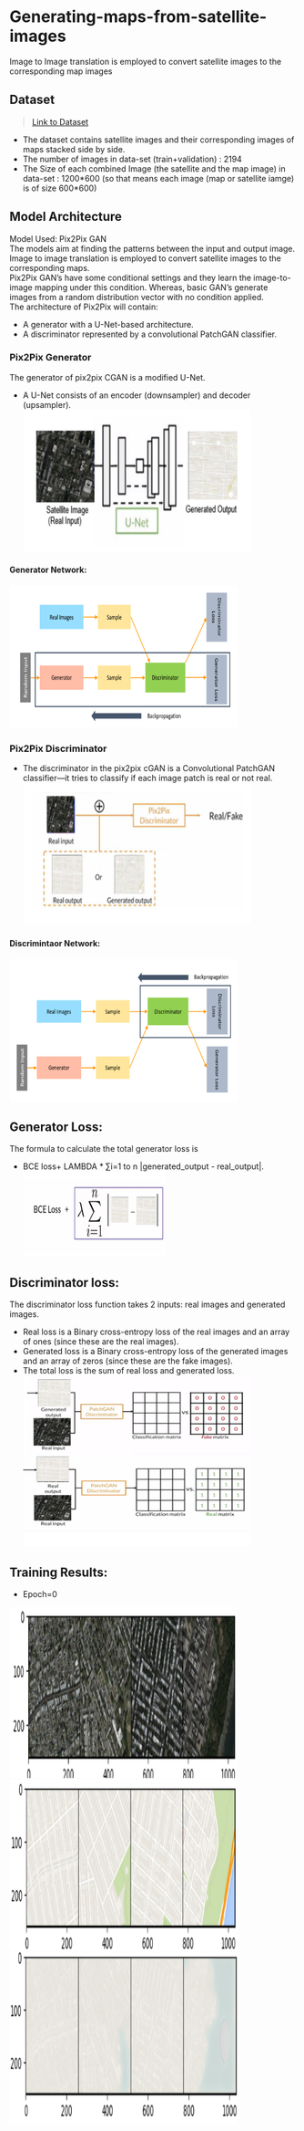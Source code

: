 # Generating-maps-from-satellite-images
Image to Image translation is employed to convert satellite images to the corresponding map images

## Dataset
>[Link to Dataset](http://efrosgans.eecs.berkeley.edu/pix2pix/datasets/maps.tar.gz)</br>
* The dataset contains satellite images and their corresponding images of maps stacked side by side. </br>
* The number of images in data-set (train+validation) : 2194 </br>
* The Size of each combined Image (the satellite and the map image) in data-set : 1200\*600 
(so that means each image (map or satellite iamge) is of size 600\*600)

## Model Architecture
Model Used: Pix2Pix GAN </br>
The models aim at finding the patterns between the input and output image. Image to image translation is employed to convert satellite images to the corresponding maps.</br>
Pix2Pix GAN’s have some conditional settings and they learn the image-to-image mapping under this condition. Whereas, basic GAN’s generate images from a random distribution vector with no condition applied.</br>
The architecture of Pix2Pix will contain: 
  * A generator with a U-Net-based architecture. 
  * A discriminator represented by a convolutional PatchGAN classifier.

### Pix2Pix Generator
The generator of pix2pix CGAN is a modified U-Net.
* A U-Net consists of an encoder (downsampler) and decoder (upsampler).</br>
<img src= https://github.com/swethareddy23/Generating-maps-from-satellite-images/blob/main/Generator.png width='400' height='250' /></br>
#### Generator Network:
<img src= https://github.com/swethareddy23/Generating-maps-from-satellite-images/blob/main/Generator_1.png width='400' height='250' />


### Pix2Pix Discriminator
* The discriminator in the pix2pix cGAN is a Convolutional PatchGAN classifier—it tries to classify if each image patch is real or not real.</br>
<img src= https://github.com/swethareddy23/Generating-maps-from-satellite-images/blob/main/Discriminator.png width='400' height='250' /></br>
#### Discrimintaor Network:
<img src= https://github.com/swethareddy23/Generating-maps-from-satellite-images/blob/main/Discriminator_1.png width='400' height='250' /></br>

## Generator Loss:
The formula to calculate the total generator loss is 
 * BCE loss+ LAMBDA * ∑i=1 to n  |generated_output - real_output|.</br>
<img src= https://github.com/swethareddy23/Generating-maps-from-satellite-images/blob/main/Generator_Loss.png width='250' height='150' /></br>

## Discriminator loss:
The discriminator loss function takes 2 inputs: real images and generated images.
*	Real loss is a Binary cross-entropy loss of the real images and an array of ones (since these are the real images).
*	Generated loss is a Binary cross-entropy loss of the generated images and an array of zeros (since these are the fake images).
*	The total loss is the sum of real loss and generated loss.</br>
<img src= https://github.com/swethareddy23/Generating-maps-from-satellite-images/blob/main/Discriminator_loss.png width='400' height='300' /></br>

## Training Results:
* Epoch=0 </br>

<img src= https://github.com/swethareddy23/Generating-maps-from-satellite-images/blob/main/Training/Satellite_image_epoch0.png width='400' height='300' /></br>
<img src= https://github.com/swethareddy23/Generating-maps-from-satellite-images/blob/main/Training/Ground_truth_epoch0.png width='400' height='300' /></br>
<img src= https://github.com/swethareddy23/Generating-maps-from-satellite-images/blob/main/Training/resultmap_epoch0.png width='400' height='300' /></br>



